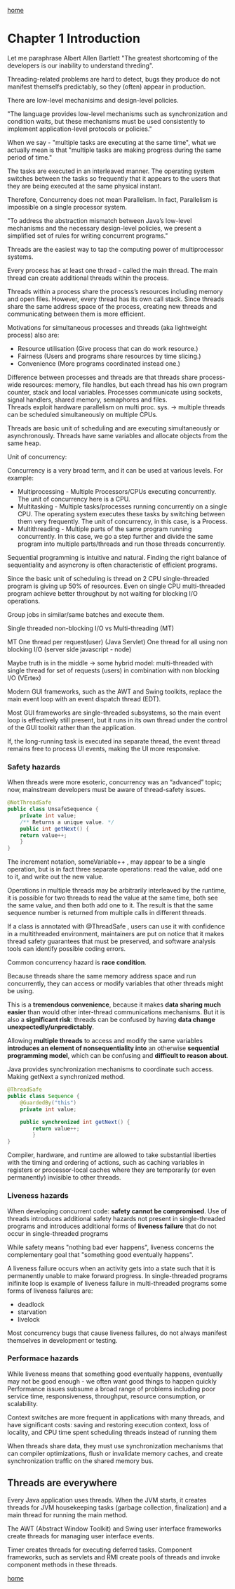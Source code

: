 [home](index.md)

# Chapter 1 Introduction

Let me paraphrase Albert Allen Bartlett "The greatest shortcoming of the developers is our inability to understand threding".

Threading-related problems are hard to detect, bugs they produce do not manifest themselfs predictably, so they (often) appear in production.

There are low-level mechanisims and design-level policies.

"The language provides low-level mechanisms such as synchronization and condition waits, but these
mechanisms must be used consistently to implement application-level protocols or policies."

When we say - "multiple tasks are executing at the same time", what we actually mean is that "multiple tasks are making progress during the same period of time."

The tasks are executed in an interleaved manner. The operating system switches between the tasks so frequently that it appears to the users that they are being executed at the same physical instant.

Therefore, Concurrency does not mean Parallelism. In fact, Parallelism is impossible on a single processor system.

"To address the abstraction mismatch between Java’s low-level mechanisms and the necessary design-level policies, we present a simplified set of rules for writing concurrent programs."

Threads are the easiest way to tap the computing power of multiprocessor systems.

Every process has at least one thread - called the main thread. The main thread can create additional threads within the process.

Threads within a process share the process’s resources including memory and open files. However, every thread has its own call stack. Since threads share the same address space of the process, creating new threads and communicating between them is more efficient.

Motivations for simultaneous processes and threads (aka lightweight process) also are:

- Resource utilisation (Give process that can do work resource.)
- Fairness (Users and programs share resources by time slicing.)
- Convenience (More programs coordinated instead one.)

Difference between processes and threads are that threads share process-wide resources: memory, file handles,
but each thread has his own program counter, stack and local variables. 
Processes communicate using sockets, signal handlers, shared memory, semaphores and files.  
Threads exploit hardware parallelism on multi proc. sys. -> multiple threads can be scheduled simultaneously on multiple CPUs.

Threads are basic unit of scheduling and are executing simultaneously or asynchronously.
Threads have same variables and allocate objects from the same heap.

Unit of concurrency:

Concurrency is a very broad term, and it can be used at various levels. For example:

- Multiprocessing - Multiple Processors/CPUs executing concurrently. The unit of concurrency here is a CPU.
- Multitasking - Multiple tasks/processes running concurrently on a single CPU. The operating system executes these tasks by switching between them very frequently. The unit of concurrency, in this case, is a Process.
- Multithreading - Multiple parts of the same program running concurrently. In this case, we go a step further and divide the same program into multiple parts/threads and run those threads concurrently.


Sequential programming is intuitive and natural.
Finding the right balance of sequentiality and asyncrony is often characteristic of efficient programs.
 
Since the basic unit of scheduling is thread on 2 CPU single-threaded program is giving up 50% of resources.
Even on single CPU multi-threaded program achieve better throughput by not waiting for blocking I/O operations.

Group jobs in similar/same batches and execute them.

Single threaded non-blocking I/O vs Multi-threading (MT)

MT One thread per request(user) (Java Servlet)
One thread for all using non blocking I/O (server side javascript - node)

Maybe truth is in the middle -> 
some hybrid model: multi-threaded with single thread for set of requests (users) in combination with non blocking I/O (VErtex)

Modern GUI frameworks, such as the AWT and Swing toolkits, replace the main event loop with an event dispatch thread (EDT).

Most GUI frameworks are single-threaded subsystems, so the main event loop is effectively still present, but it runs in its own thread under the control of the GUI toolkit rather than the application.

If, the long-running task is executed ina separate thread, the event thread remains free to process UI events, making the UI more responsive.

### Safety hazards

When threads were more esoteric, concurrency was an “advanced” topic; now, mainstream developers must be aware of thread-safety issues.

```java
@NotThreadSafe
public class UnsafeSequence {
    private int value;
    /** Returns a unique value. */
    public int getNext() {
    return value++;
    }
}
```

The increment notation, someVariable++ , may appear to be a single operation, but is in fact three separate operations: read the value, add one to it, and write out the new value.

Operations in multiple threads may be arbitrarily interleaved by the runtime, it is possible for two threads to read the value at the same time, both see the same value, and then both add one to it.
The result is that the same sequence number is returned from multiple calls in different threads.

If a class is annotated with @ThreadSafe , users can use it with confidence in a multithreaded environment, maintainers are put on notice that it makes thread safety guarantees that must be preserved, and software analysis tools can identify possible coding errors.

Common concurrency hazard is **race condition**.

Because threads share the same memory address space and run concurrently, they can access or modify variables that other threads might be using.

This is a **tremendous convenience**, because it makes **data sharing much easier** than would other inter-thread communications mechanisms. But it is also a **significant risk**: threads can be confused by having **data change unexpectedly/unpredictably**.

Allowing **multiple threads** to access and modify the same variables **introduces an element of nonsequentiality into** an otherwise **sequential programming model**, which can be confusing and **difficult to reason about**.

Java provides synchronization mechanisms to coordinate such access.
Making getNext a synchronized method.

```java
@ThreadSafe
public class Sequence {
    @GuardedBy("this")
    private int value;

    public synchronized int getNext() {
        return value++;
        }
}
```

Compiler, hardware, and runtime are allowed to take substantial liberties with the timing and ordering of actions, such as caching variables in registers or processor-local caches where they are temporarily (or even permanently) invisible to other threads.

### Liveness hazards

When developing concurrent code: **safety cannot be compromised**.
Use of threads introduces additional safety hazards not present in single-threaded programs and introduces additional forms of **liveness failure** that do not occur in single-threaded programs

While safety means "nothing bad ever happens", liveness concerns the complementary goal that "something good eventually happens".

A liveness failure occurs when an activity gets into a state such that it is permanently unable to make forward progress. In single-threaded programs inifinite loop is example of liveness failure in multi-threaded programs some forms of liveness failures are:
- deadlock
- starvation
- livelock

Most concurrency bugs that cause liveness failures, do not always manifest themselves in development or testing.

### Performace hazards

While liveness means that something good eventually happens, eventually may not be good enough - we often want good things to happen quickly
Performance issues subsume a broad range of problems including poor service time, responsiveness, throughput, resource consumption, or scalability.

Context switches are more frequent in applications with many threads, and have significant costs: saving and restoring execution context, loss of locality, and CPU time spent scheduling threads instead of running them

When threads share data, they must use synchronization mechanisms that can  compiler optimizations, flush or invalidate memory caches, and create synchronization traffic on the shared memory bus.


## Threads are everywhere

Every Java application uses threads. When the JVM starts, it creates threads for JVM housekeeping tasks (garbage collection, finalization) and a main thread for running the main method.

The AWT (Abstract Window Toolkit) and Swing user interface frameworks create threads for managing user interface events.

Timer creates threads for executing deferred tasks. Component frameworks, such as servlets and RMI create pools of threads and invoke component methods in these threads.

[home](index.md)
